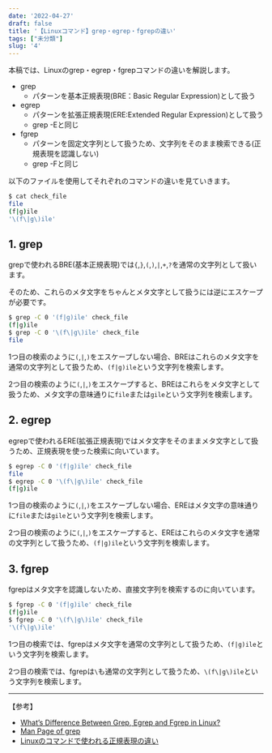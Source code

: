 ```yaml
---
date: '2022-04-27'
draft: false
title: '【Linuxコマンド】grep・egrep・fgrepの違い'
tags: ["未分類"]
slug: '4'
---
```


本稿では、Linuxのgrep・egrep・fgrepコマンドの違いを解説します。

- grep
    - パターンを基本正規表現(BRE：Basic Regular Expression)として扱う
- egrep
    - パターンを拡張正規表現(ERE:Extended Regular Expression)として扱う
    - grep -Eと同じ
- fgrep
    - パターンを固定文字列として扱うため、文字列をそのまま検索できる(正規表現を認識しない)
    - grep -Fと同じ

以下のファイルを使用してそれぞれのコマンドの違いを見ていきます。

```zsh
$ cat check_file
file
(f|g)ile
'\(f\|g\)ile'
```

## 1. grep

grepで使われるBRE(基本正規表現)では`{`,`}`,`(`,`)`,`|`,`+`,`?`を通常の文字列として扱います。

そのため、これらのメタ文字をちゃんとメタ文字として扱うには逆にエスケープが必要です。
```zsh
$ grep -C 0 '(f|g)ile' check_file
(f|g)ile
$ grep -C 0 '\(f\|g\)ile' check_file
file
```
1つ目の検索のように`(`,`|`,`)`をエスケープしない場合、BREはこれらのメタ文字を通常の文字列として扱うため、`(f|g)ile`という文字列を検索します。

2つ目の検索のように`(`,`|`,`)`をエスケープすると、BREはこれらをメタ文字として扱うため、メタ文字の意味通りに`file`または`gile`という文字列を検索します。

## 2. egrep

egrepで使われるERE(拡張正規表現)ではメタ文字をそのままメタ文字として扱うため、正規表現を使った検索に向いています。

```zsh
$ egrep -C 0 '(f|g)ile' check_file
file
$ egrep -C 0 '\(f\|g\)ile' check_file
(f|g)ile
```
1つ目の検索のように`(`,`|`,`)`をエスケープしない場合、EREはメタ文字の意味通りに`file`または`gile`という文字列を検索します。

2つ目の検索のように`(`,`|`,`)`をエスケープすると、EREはこれらのメタ文字を通常の文字列として扱うため、`(f|g)ile`という文字列を検索します。

## 3. fgrep

fgrepはメタ文字を認識しないため、直接文字列を検索するのに向いています。

```zsh
$ fgrep -C 0 '(f|g)ile' check_file
(f|g)ile
$ fgrep -C 0 '\(f\|g\)ile' check_file
'\(f\|g\)ile'
```
1つ目の検索では、fgrepはメタ文字を通常の文字列として扱うため、`(f|g)ile`という文字列を検索します。

2つ目の検索では、fgrepは`\`も通常の文字列として扱うため、`\(f\|g\)ile`という文字列を検索します。

---

【参考】

- [What’s Difference Between Grep, Egrep and Fgrep in Linux?](https://www.tecmint.com/difference-between-grep-egrep-and-fgrep-in-linux/)
- [Man Page of grep](https://linuxjm.osdn.jp/html/GNU_grep/man1/grep.1.html)
- [Linuxのコマンドで使われる正規表現の違い](https://azisava.sakura.ne.jp/programming/0016.html)
